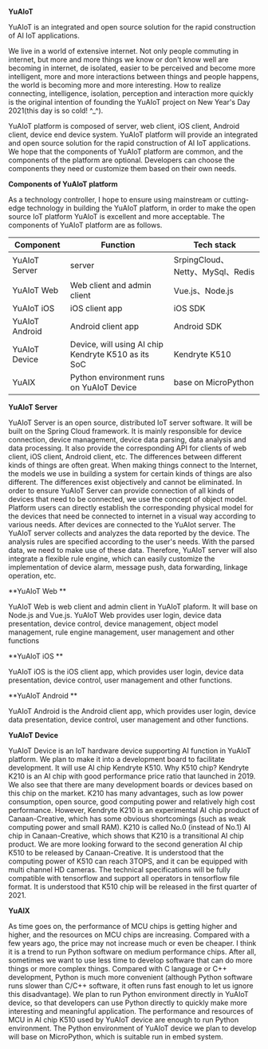 
**YuAIoT**

YuAIoT is an integrated and open source solution for the rapid construction of AI IoT applications.

We live in a world of extensive internet. Not only people commuting in internet, but more and more things we know or don't know well are becoming in internet, de isolated, easier to be perceived and become more intelligent, more and more interactions between things and people happens, the world is becoming more and more interesting. How to realize connecting, intelligence, isolation, perception and interaction more quickly is the original intention of founding the YuAIoT project on New Year's Day 2021(this day is so cold!  ^_^).

YuAIoT platform is composed of server, web client, iOS client, Android client, device end device system. YuAIoT platform will provide an integrated and open source solution for the rapid construction of AI IoT applications. We hope that the components of YuAIoT platform are common, and the components of the platform are optional. Developers can choose the components they need or customize them based on their own needs.

**Components of YuAIoT platform**

As a technology controller, I hope to ensure using mainstream or cutting-edge technology in building the YuAIoT platform, in order to make the open source IoT platform YuAIoT is excellent and more acceptable. The components of YuAIoT platform are as follows.

| Component  | Function  | Tech stack  |
| ------------ | ------------ | ------------ |
| YuAIoT Server  | server  | SrpingCloud、Netty、MySql、Redis  |
| YuAIoT Web  | Web client and admin client  | Vue.js、Node.js  |
| YuAIoT iOS  | iOS client app  | iOS SDK  | 
| YuAIoT Android  | Android client app  | Android SDK  |
| YuAIoT Device  | Device, will using AI chip Kendryte K510 as its SoC  | Kendryte K510  |
| YuAIX  | Python environment runs on YuAIoT Device  | base on MicroPython  |

**YuAIoT Server**

YuAIoT Server is an open source, distributed IoT server software. It will be built on the Spring Cloud framework. It is mainly responsible for device connection, device management, device data parsing, data analysis and data processing. It also provide the corresponding API for clients of web client, iOS client, Android client, etc.
The differences between different kinds of things are often great. When making things connect to the Internet, the models we use in building a system for certain kinds of things are also different. The differences exist objectively and cannot be eliminated. In order to ensure YuAIoT Server can provide connection of all kinds of devices that need to be connected, we use the concept of object model. Platform users can directly establish the corresponding physical model for the devices that need be connected to internet in a visual way according to various needs. After devices are connected to the YuAIot server. The YuAIoT server collects and analyzes the data reported by the device. The analysis rules are specified according to the user's needs. With the parsed data, we need to make use of these data. Therefore, YuAIoT server will also integrate a flexible rule engine, which can easily customize the implementation of device alarm, message push, data forwarding, linkage operation, etc.

**YuAIoT Web **

YuAIoT Web is web client and admin client in YuAIoT plaform. It will base on Node.js and Vue.js. YuAIoT Web provides user login, device data presentation, device control, device management, object model management, rule engine management, user management and other functions

**YuAIoT iOS **

YuAIoT iOS is the iOS client app, which provides user login, device data presentation, device control, user management and other functions.

**YuAIoT Android **

YuAIoT Android is the Android client app, which provides user login, device data presentation, device control, user management and other functions.

**YuAIoT Device**

YuAIoT Device is an IoT hardware device supporting AI function in YuAIoT platform. We plan to make it into a development board to facilitate development. It will use AI chip Kendryte K510. Why K510 chip? Kendryte K210 is an AI chip with good performance price ratio that launched in 2019. We also see that there are many development boards or devices based on this chip on the market. K210 has many advantages, such as low power consumption, open source, good computing power and relatively high cost performance. However, Kendryte K210 is an experimental AI chip product of Canaan-Creative, which has some obvious shortcomings (such as weak computing power and small RAM). K210 is called No.0 (instead of No.1) AI chip in Canaan-Creative, which shows that K210 is a transitional AI chip product. We are more looking forward to the second generation AI chip K510 to be released by Canaan-Creative. It is understood that the computing power of K510 can reach 3TOPS, and it can be equipped with multi channel HD cameras. The technical specifications will be fully compatible with tensorflow and support all operators in tensorflow file format. It is understood that K510 chip will be released in the first quarter of 2021.

**YuAIX**

As time goes on, the performance of MCU chips is getting higher and higher, and the resources on MCU chips are increasing. Compared with a few years ago, the price may not increase much or even be cheaper. I think it is a trend to run Python software on medium performance chips. After all, sometimes we want to use less time to develop software that can do more things or more complex things. Compared with C language or C++ development, Python is much more convenient (although Python software runs slower than C/C++ software, it often runs fast enough to let us ignore this disadvantage). We plan to run Python environment directly in YuAIoT device, so that developers can use Python directly to quickly make more interesting and meaningful application. The performance and resources of MCU in AI chip K510 used by YuAIoT device are enough to run Python environment. The Python environment of YuAIoT device we plan to develop will base on MicroPython, which is suitable run in embed system.
